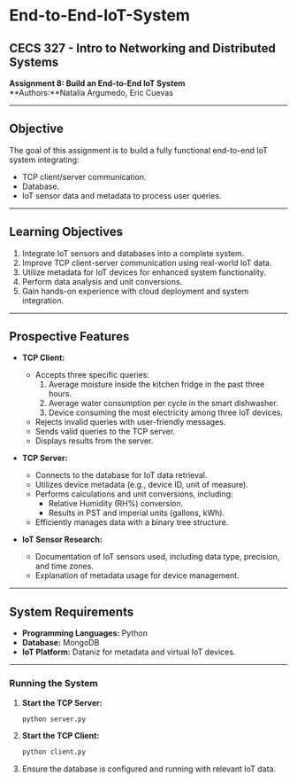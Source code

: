 # End-to-End-IoT-System

## CECS 327 - Intro to Networking and Distributed Systems  
**Assignment 8: Build an End-to-End IoT System**  
**Authors:**Natalia Argumedo, Eric Cuevas

---

## Objective  
The goal of this assignment is to build a fully functional end-to-end IoT system integrating:  
- TCP client/server communication.  
- Database.  
- IoT sensor data and metadata to process user queries.

---

## Learning Objectives  
1. Integrate IoT sensors and databases into a complete system.  
2. Improve TCP client-server communication using real-world IoT data.  
3. Utilize metadata for IoT devices for enhanced system functionality.  
4. Perform data analysis and unit conversions.  
5. Gain hands-on experience with cloud deployment and system integration.  

---

## Prospective Features  
- **TCP Client:**  
  - Accepts three specific queries:  
    1. Average moisture inside the kitchen fridge in the past three hours.  
    2. Average water consumption per cycle in the smart dishwasher.  
    3. Device consuming the most electricity among three IoT devices.  
  - Rejects invalid queries with user-friendly messages.  
  - Sends valid queries to the TCP server.  
  - Displays results from the server.  

- **TCP Server:**  
  - Connects to the database for IoT data retrieval.  
  - Utilizes device metadata (e.g., device ID, unit of measure).  
  - Performs calculations and unit conversions, including:  
    - Relative Humidity (RH%) conversion.  
    - Results in PST and imperial units (gallons, kWh).  
  - Efficiently manages data with a binary tree structure.  

- **IoT Sensor Research:**  
  - Documentation of IoT sensors used, including data type, precision, and time zones.  
  - Explanation of metadata usage for device management.  

---

## System Requirements  
- **Programming Languages:** Python 
- **Database:** MongoDB
- **IoT Platform:** Dataniz for metadata and virtual IoT devices.  

---

### Running the System  
1. **Start the TCP Server:**  
   ```bash
   python server.py
   ```
2. **Start the TCP Client:**  
   ```bash
   python client.py
   ```
3. Ensure the database is configured and running with relevant IoT data.  
